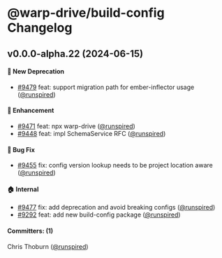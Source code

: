 # @warp-drive/build-config Changelog

## v0.0.0-alpha.22 (2024-06-15)

#### :evergreen_tree: New Deprecation

* [#9479](https://github.com/warp-drive-data/warp-drive/pull/9479) feat: support migration path for ember-inflector usage ([@runspired](https://github.com/runspired))

#### :rocket: Enhancement

* [#9471](https://github.com/warp-drive-data/warp-drive/pull/9471) feat: npx warp-drive ([@runspired](https://github.com/runspired))
* [#9448](https://github.com/warp-drive-data/warp-drive/pull/9448) feat: impl SchemaService RFC ([@runspired](https://github.com/runspired))

#### :bug: Bug Fix

* [#9455](https://github.com/warp-drive-data/warp-drive/pull/9455) fix: config version lookup needs to be project location aware ([@runspired](https://github.com/runspired))

#### :house: Internal

* [#9477](https://github.com/warp-drive-data/warp-drive/pull/9477) fix: add deprecation and avoid breaking configs ([@runspired](https://github.com/runspired))
* [#9292](https://github.com/warp-drive-data/warp-drive/pull/9292) feat: add new build-config package ([@runspired](https://github.com/runspired))

#### Committers: (1)

Chris Thoburn ([@runspired](https://github.com/runspired))

